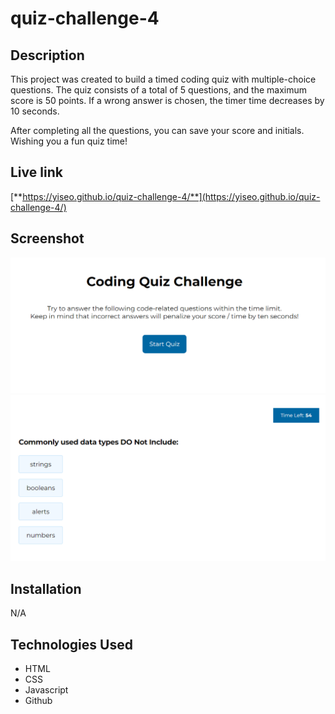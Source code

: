 # quiz-challenge-4

## Description
This project was created to build a timed coding quiz with multiple-choice questions.
The quiz consists of a total of 5 questions, and the maximum score is 50 points.
If a wrong answer is chosen, the timer time decreases by 10 seconds.

After completing all the questions, you can save your score and initials.
Wishing you a fun quiz time!

## Live link
[**https://yiseo.github.io/quiz-challenge-4/**](https://yiseo.github.io/quiz-challenge-4/)


## Screenshot
![This image includes a description and start quiz button](./assets/img/screenshot.png)
![This image includes a timer displayed in the top right corner and a total of four answer choices listed.](./assets/img/screenshot2.png)

## Installation
N/A

## Technologies Used
- HTML
- CSS
- Javascript
- Github